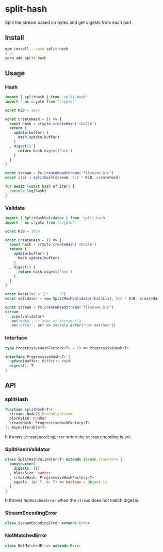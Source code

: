 # split-hash

Split the stream based on bytes and get digests from each part.

## Install

```sh
npm install --save split-hash
# or
yarn add split-hash
```

## Usage

### Hash

```js
import { splitHash } from 'split-hash'
import * as crypto from 'crypto'

const KiB = 1024

const createHash = () => {
  const hash = crypto.createHash('sha256')
  return {
    update(buffer) {
      hash.update(buffer)
    }
  , digest() {
      return hash.digest('hex')
    }
  }
}

const stream = fs.createReadStream('filename.bin')
const iter = splitHash(stream, 512 * KiB, createHash)

for await (const hash of iter) {
  console.log(hash)
}
```

### Validate

```js
import { SplitHashValidator } from 'split-hash'
import * as crypto from 'crypto'

const KiB = 1024

const createHash = () => {
  const hash = crypto.createHash('sha256')
  return {
    update(buffer) {
      hash.update(buffer)
    }
  , digest() {
      return hash.digest('hex')
    }
  }
}

const hashList = [/* ... */]
const validator = new SplitHashValidator(hashList, 512 * KiB, createHash)

const stream = fs.createReadStream('filename.bin')
stream
  .pipe(validator)
  .on('data', /* same as stream */)
  .on('error', err => console.error('not matched'))
```

### Interface

```ts
type ProgressiveHashFactory<T> = () => ProgressiveHash<T>

interface ProgressiveHash<T> {
  update(buffer: Buffer): void
  digest(): T
}
```

## API

### splitHash

```ts
function splitHash<T>(
  stream: NodeJS.ReadableStream
, blockSize: number
, createHash: ProgressiveHashFactory<T>
): AsyncIterable<T>
```

It throws `StreamEncodingError` when the `stream` encoding is set.

### SplitHashValidator

```ts
class SplitHashValidator<T> extends Stream.Transform {
  constructor(
    digests: T[]
  , blockSize: number
  , createHash: ProgressiveHashFactory<T>
  , equals: (a: T, b: T) => boolean = Object.is
  )
}
```

It throws `NotMatchedError` when the `stream` does not match digests.

### StreamEncodingError

```ts
class StreamEncodingError extends Error
```

### NotMatchedError

```ts
class NotMatchedError extends Error
```
